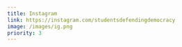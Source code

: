 ```yaml
---
title: Instagram
link: https://instagram.com/studentsdefendingdemocracy
image: /images/ig.png
priority: 3
---
```

